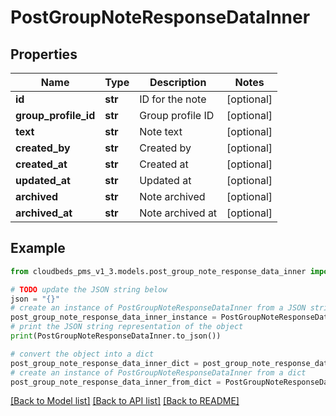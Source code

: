 # PostGroupNoteResponseDataInner


## Properties

Name | Type | Description | Notes
------------ | ------------- | ------------- | -------------
**id** | **str** | ID for the note | [optional] 
**group_profile_id** | **str** | Group profile ID | [optional] 
**text** | **str** | Note text | [optional] 
**created_by** | **str** | Created by | [optional] 
**created_at** | **str** | Created at | [optional] 
**updated_at** | **str** | Updated at | [optional] 
**archived** | **str** | Note archived | [optional] 
**archived_at** | **str** | Note archived at | [optional] 

## Example

```python
from cloudbeds_pms_v1_3.models.post_group_note_response_data_inner import PostGroupNoteResponseDataInner

# TODO update the JSON string below
json = "{}"
# create an instance of PostGroupNoteResponseDataInner from a JSON string
post_group_note_response_data_inner_instance = PostGroupNoteResponseDataInner.from_json(json)
# print the JSON string representation of the object
print(PostGroupNoteResponseDataInner.to_json())

# convert the object into a dict
post_group_note_response_data_inner_dict = post_group_note_response_data_inner_instance.to_dict()
# create an instance of PostGroupNoteResponseDataInner from a dict
post_group_note_response_data_inner_from_dict = PostGroupNoteResponseDataInner.from_dict(post_group_note_response_data_inner_dict)
```
[[Back to Model list]](../README.md#documentation-for-models) [[Back to API list]](../README.md#documentation-for-api-endpoints) [[Back to README]](../README.md)


